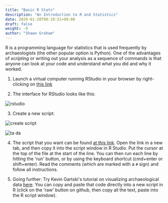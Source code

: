 ```yaml
---
title: "Basic R Stats"
description: "An Introduction to R and Statistics"
date: 2020-01-28T00:10:51+09:00
draft: false
weight: -9
author: "Shawn Graham"
---
```

R is a programming language for statistics that is used frequently by archaeologists (the other popular option is Python). One of the advantages of _scripting_ or writing out your analysis as a sequence of commands is that anyone can look at your code and understand what you did and why it worked.

1. Launch a virtual computer running RStudio in your browser by right-clicking on <a href="https://mybinder.org/v2/gh/binder-examples/r-conda/master?urlpath=rstudio" target="_blank">this link</a>

2. The interface for RStudio looks like this:

![rstudio](/images/rstudio/rstudio1.png)

3. Create a new script:

![create script](/images/rstudio/rstudio2.png)

![ta da](/images/rstudio/rstudio3.png)

4. The script that you want can be found [at this link](/data/archdata.R). Open the link in a new tab, and then copy it into the script window in R Studio. Put the cursor at the top of the file at the start of the line. You can then run each line by hitting the 'run' button, or by using the keyboard shortcut (cmd+enter or shift+enter). Read the comments (which are marked with a `#` sign) and follow all instructions.

5. Going further: Try Kevin Gartski's tutorial on visualizing archaeological data [here](https://github.com/kgarstki/ANTH-641-Week-9/blob/master/Week9.R). You can copy and paste that code directly into a new script in R (click on the 'raw' button on github, then copy all the text, paste into the R script window).
